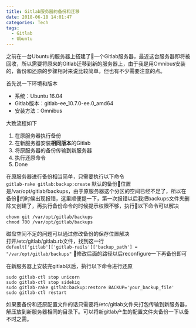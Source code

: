 ```yaml
---
title: Gitlab服务器的备份和迁移
date: 2018-06-18 14:01:47
categories: Tech
tags:
  - Gitlab
  - Ubuntu
---
```


之前在一台Ubuntu的服务器上搭建了一个Gitlab服务器，最近这台服务器即将被回收，所以需要将原来的Gitlab迁移到新的服务器上，由于我是用Omnibus安装的，备份和还原的步骤相对来说比较简单，但也有不少需要注意的点。

首先说一下环境和版本  
- 系统：Ubuntu 16.04
- Gitlab版本：gitlab-ee_10.7.0-ee.0_amd64
- 安装方法：Omnibus

大致流程如下  
1. 在原服务器执行备份
2. 在新服务器安装**相同版本**的Gitlab
3. 将原服务器的备份传输到新服务器
4. 执行还原命令
5. Done

在原服务器进行备份相当简单，只需要执行以下命令  
``gitlab-rake gitlab:backup:create``
默认的备份位置是/var/opt/gitlab/backups，由于原服务器这个分区的空间已经不足了，所以在备份的时候出现报错，这里顺便提一下，第一次报错以后我把backups文件夹删除又创建了，再执行备份命令的时候提示权限不够，执行以下命令可以解决  
```
chown git /var/opt/gitlab/backups
chmod 700 /var/opt/gitlab/backups
```
磁盘空间不足的问题可以通过修改备份的保存位置解决  
打开/etc/gitlab/gitlab.rb文件，找到这一行  
``default['gitlab']['gitlab-rails']['backup_path'] = "/var/opt/gitlab/backups"``
修改后面的路径以后reconfigure一下再备份即可  

在新服务器上安装完gitlab以后，执行以下命令进行还原  
```
sudo gitlab-ctl stop unicorn
sudo gitlab-ctl stop sidekiq
sudo gitlab-rake gitlab:backup:restore BACKUP='your_backup_file'
sudo gitlab-ctl restart
```
如果要备份和还原配置文件的话只需要将/etc/gitlab文件夹打包传输到新服务器，解压放到新服务器相同的目录下。可以将新gitlab产生的配置文件夹备份一下以备不时之需。
